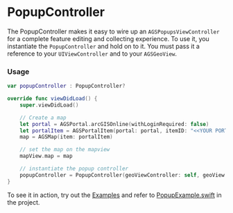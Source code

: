 # PopupController

The PopupController makes it easy to wire up an `AGSPopupsViewController` for a complete feature editing and collecting experience. To use it, you instantiate the `PopupController` and hold on to it. You must pass it a reference to your `UIViewController` and to your `AGSGeoView`. 

### Usage

```swift
var popupController : PopupController?

override func viewDidLoad() {
    super.viewDidLoad()

    // Create a map        
    let portal = AGSPortal.arcGISOnline(withLoginRequired: false)
    let portalItem = AGSPortalItem(portal: portal, itemID: "<<YOUR PORTAL ITEM ID GOES HERE>>")!
    map = AGSMap(item: portalItem)

    // set the map on the mapview
    mapView.map = map

    // instantiate the popup controller
    popupController = PopupController(geoViewController: self, geoView: mapView)
}
```

To see it in action, try out the [Examples](../../Examples) and refer to [PopupExample.swift](../../Examples/ArcGISToolkitExamples/PopupExample.swift) in the project.




